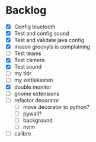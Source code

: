 # Backlog

- [x] Config bluetooth
- [x] Test and config sound
- [x] Test and validate java config
- [x] mason groovyls is complaining
- [ ] Test teams
- [x] Test camera
- [x] Test sound
- [ ] my tldr
- [ ] my zettlekasten
- [x] double monitor
- [ ] gnome extensions
- [ ] refactor decorator
  - [ ] move decorator to python?
  - [ ] pywall?
  - [ ] background
  - [ ] nvim
- [ ] calibre
